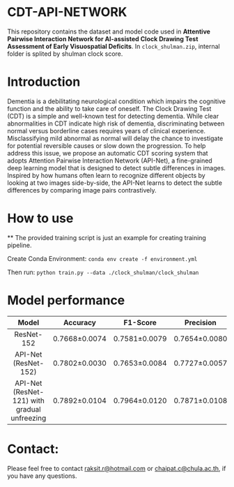 # CDT-API-NETWORK

This repository contains the dataset and model code used in  **Attentive Pairwise Interaction Network for AI-assisted Clock Drawing Test Assessment of Early Visuospatial Deficits**.
In `clock_shulman.zip`, internal folder is splited by shulman clock score.

# Introduction
Dementia is a debilitating neurological condition which impairs the cognitive function and the ability to take care of oneself. The Clock Drawing Test (CDT) is a simple and well-known test for detecting dementia. While clear abnormalities in CDT indicate high risk of dementia, discriminating between normal versus borderline cases requires years of clinical experience. Misclassifying mild abnormal as normal will delay the chance to investigate for potential reversible causes or slow down the progression.
To help address this issue, we propose an automatic CDT scoring system that adopts Attention Pairwise Interaction Network (API-Net), a fine-grained deep learning model that is designed to detect subtle differences in images.
Inspired by how humans often learn to recognize different objects by looking at two images side-by-side, the API-Net learns to detect the subtle differences by comparing image pairs contrastively.

# How to use
** The provided training script is just an example for creating training pipeline.

Create Conda Environment:
` conda env create -f environment.yml `

Then run:
`python train.py --data ./clock_shulman/clock_shulman`

# Model performance
| Model | Accuracy | F1-Score | Precision | Recall |
| :-----: | :---: | :---: | :---: | :---: |
| ResNet-152  | 0.7668±0.0074  | 0.7581±0.0079   | 0.7654±0.0080   | 0.7668±0.0074   |
| API-Net (ResNet-152)  | 0.7802±0.0030 | 0.7653±0.0084 | 0.7727±0.0057 | 0.7743±0.0054 |
| API-Net (ResNet-121) with gradual unfreezing  | 0.7892±0.0104  | 0.7964±0.0120  | 0.7871±0.0108  | 0.7892±0.0104  |

# Contact:
Please feel free to contact raksit.r@hotmail.com or chaipat.c@chula.ac.th, if you have any questions.